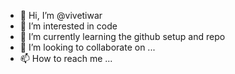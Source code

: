 - 👋 Hi, I’m @vivetiwar
- 👀 I’m interested in code
- 🌱 I’m currently learning the github setup and repo
- 💞️ I’m looking to collaborate on ...
- 📫 How to reach me ...

<!---
vivetiwar/vivetiwar is a ✨ special ✨ repository because its `README.md` (this file) appears on your GitHub profile.
You can click the Preview link to take a look at your changes.
--->
